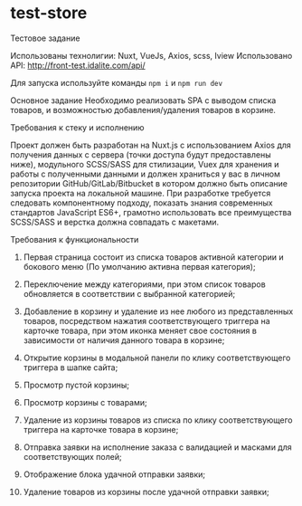 # test-store
Тестовое задание

Использованы технолигии: Nuxt, VueJs, Axios, scss, Iview
Использовано API: http://front-test.idalite.com/api/

Для запуска используйте команды `npm i` и `npm run dev`


Основное задание
Необходимо реализовать SPA с выводом списка товаров, и возможностью добавления/удаления товаров в корзине.

Требования к стеку и исполнению

Проект должен быть разработан на Nuxt.js с использованием Axios для получения данных с сервера (точки доступа будут предоставлены ниже), модульного SCSS/SASS для стилизации, Vuex для хранения и работы с полученными данными и должен храниться у вас в личном репозитории GitHub/GitLab/Bitbucket в котором должно быть описание запуска проекта на локальной машине.
При разработке требуется следовать компонентному подходу, показать знания современных стандартов JavaScript ES6+, грамотно использовать все преимущества SCSS/SASS и верстка должна совпадать с макетами.

Требования к функциональности

1. Первая страница состоит из списка товаров активной категории и бокового меню (По умолчанию активна первая категория);

2. Переключение между категориями, при этом список товаров обновляется в соответствии с выбранной категорией;

3. Добавление в корзину и удаление из нее любого из представленных товаров, посредством нажатия соответствующего триггера на карточке товара, при этом иконка меняет свое состояния в зависимости от наличия данного товара в корзине;

4. Открытие корзины в модальной панели по клику соответствующего триггера в шапке сайта;

5. Просмотр пустой корзины;

6. Просмотр корзины с товарами;

7. Удаление из корзины товаров из списка по клику соответствующего триггера на карточке товара в корзине;

8. Отправка заявки на исполнение заказа с валидацией и масками для соответствующих полей;

9. Отображение блока удачной отправки заявки;

10. Удаление товаров из корзины после удачной отправки заявки;
